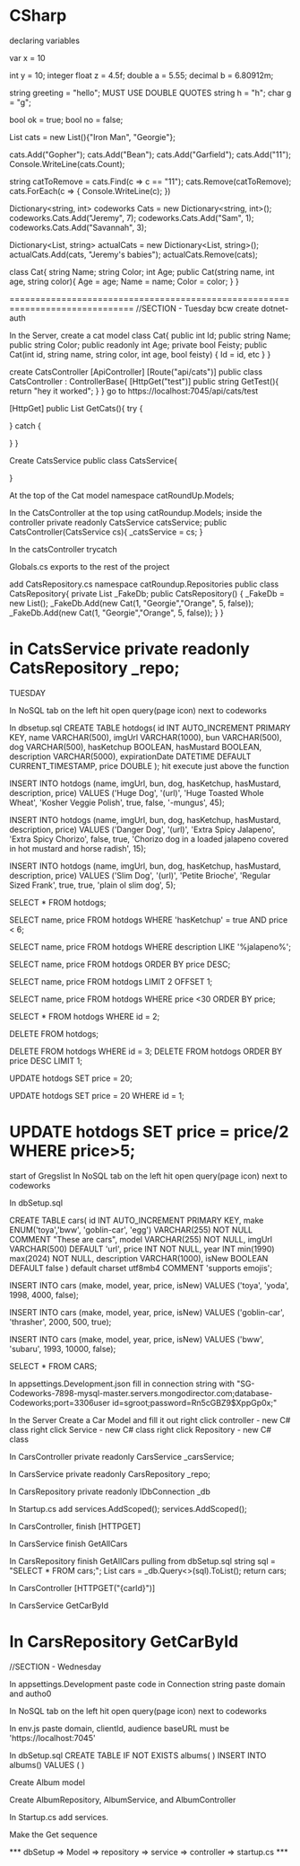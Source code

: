 # CSharp

declaring variables
<!-- variable with no data type declared. dont do this -->
  var x = 10
  <!-- declare everything with data types -->
  int y = 10; integer
  float z = 4.5f; 
  double a = 5.55;
  decimal b = 6.80912m;

  string greeting = "hello"; MUST USE DOUBLE QUOTES
  string h = "h";
  char g = "g";

  bool ok = true;
  bool no = false;

  <!-- Array<int> = new Array[3]{1,2,3}; Not often used -->

  <!-- List is what it is, <int> is what it contains, integers -->
  List<int> cats = new List<string>(){"Iron Man", "Georgie"};
  <!-- adding -->
  cats.Add("Gopher");
  cats.Add("Bean");
  cats.Add("Garfield");
  cats.Add("11");
  Console.WriteLine(cats.Count);
  <!-- removing -->
string catToRemove = cats.Find(c => c == "11");
cats.Remove(catToRemove);
cats.ForEach(c => {
  Console.WriteLine(c);
})
<!-- dictionaries are data types that take in key value pairs -->
<!-- T stands for Type -->
Dictionary<string, int> codeworks Cats = new Dictionary<string, int>();
codeworks.Cats.Add("Jeremy", 7);
codeworks.Cats.Add("Sam", 1);
codeworks.Cats.Add("Savannah", 3);

Dictionary<List<string>, string> actualCats = new Dictionary<List<string>, string>();
actualCats.Add(cats, "Jeremy's babies");
actualCats.Remove(cats);

<!-- Members are created with CAPITAL letters. variables and parameters are lowercase. -->
class Cat{
  string Name;
  string Color;
  int Age;
  public Cat(string name, int age, string color){
    Age = age;
    Name = name;
    Color = color;
  }
}

<!-- List<Cat> catsTheMovie = new List<Cat>(); -->
==============================================================================
//SECTION - Tuesday
bcw create
dotnet-auth

In the Server, create a cat model
  class Cat{
    <!-- public means it can be set by anybody -->
    public int Id;
    public string Name;
    public string Color;
    <!-- anybody can read it, but not change it-->
    public readonly int Age;
    private bool Feisty;
    <!-- ctrl + . on each and add parameter to cat -->
    public Cat(int id, string name, string color, int age, bool feisty)
    {
      Id = id,
      etc
    }
  }


create CatsController
  [ApiController]
  [Route("api/cats")]
  public class CatsController : ControllerBase{
    [HttpGet("test")]
    public string GetTest(){
      return "hey it worked";
      }
  }
go to https://localhost:7045/api/cats/test

[HttpGet]
public List<Cat> GetCats(){
  try
  {
<!-- come back later -->
  
  }
  catch
  {

  }
}

Create CatsService
public class CatsService{
  
}

At the top of the Cat model
  namespace catRoundUp.Models;

In the CatsController at the top
  using catRoundup.Models;
inside the controller
  private readonly CatsService catsService;
  public CatsController(CatsService cs){
    _catsService = cs;
  }

In the catsController trycatch

Globals.cs exports to the rest of the project

add CatsRepository.cs
namespace catRoundup.Repositories
public class CatsRepository{
private List<Cat> _FakeDb;
public CatsRepository()
{
  _FakeDb = new List<Cat>();
  _FakeDb.Add(new Cat(1, "Georgie","Orange", 5, false));
  _FakeDb.Add(new Cat(1, "Georgie","Orange", 5, false));
}
}

in CatsService
private readonly CatsRepository _repo;
===============================================================================
TUESDAY

In NoSQL tab on the left hit open query(page icon) next to codeworks

In dbsetup.sql
  CREATE TABLE hotdogs(
    id INT AUTO_INCREMENT PRIMARY KEY,
    name VARCHAR(500),
    imgUrl VARCHAR(1000),
    bun VARCHAR(500),
    dog VARCHAR(500),
    hasKetchup BOOLEAN,
    hasMustard BOOLEAN,
    description VARCHAR(5000),
    expirationDate DATETIME DEFAULT CURRENT_TIMESTAMP,
    price DOUBLE
  );
hit execute just above the function

INSERT INTO hotdogs
(name, imgUrl, bun, dog, hasKetchup, hasMustard, description, price)
VALUES
('Huge Dog', '(url)', 'Huge Toasted Whole Wheat', 'Kosher Veggie Polish', true, false, '-mungus', 45);

INSERT INTO hotdogs
(name, imgUrl, bun, dog, hasKetchup, hasMustard, description, price)
VALUES
('Danger Dog', '(url)', 'Extra Spicy Jalapeno', 'Extra Spicy Chorizo', false, true, 'Chorizo dog in a loaded jalapeno covered in hot mustard and horse radish', 15);

INSERT INTO hotdogs
(name, imgUrl, bun, dog, hasKetchup, hasMustard, description, price)
VALUES
('Slim Dog', '(url)', 'Petite Brioche', 'Regular Sized Frank', true, true, 'plain ol slim dog', 5);

SELECT * FROM hotdogs;
<!-- * = all data -->
<!-- SELECT name, price, 'hasKetchup' FROM hotdogs; -->
SELECT name, price FROM hotdogs WHERE 'hasKetchup' = true AND price < 6;

SELECT name, price FROM hotdogs WHERE description LIKE '%jalapeno%';

SELECT name, price FROM hotdogs ORDER BY price DESC;

SELECT name, price FROM hotdogs LIMIT 2 OFFSET 1;

SELECT 
  name,
  price
FROM hotdogs
WHERE price <30
ORDER BY price;

SELECT * FROM hotdogs WHERE id = 2;

DELETE FROM hotdogs;
<!-- deletes all hotdogs -->
DELETE FROM hotdogs WHERE id = 3;
DELETE FROM hotdogs ORDER BY price DESC LIMIT 1;

UPDATE hotdogs
SET price = 20;
<!-- Sets the price for all hotdogs to 20 -->

UPDATE hotdogs
SET price = 20
WHERE id = 1;

UPDATE hotdogs
SET price = price/2
WHERE price>5;
=====================================================================================================================================
start of Gregslist
In NoSQL tab on the left hit open query(page icon) next to codeworks

In dbSetup.sql

CREATE TABLE cars(
  id INT AUTO_INCREMENT PRIMARY KEY,
  make ENUM('toya','bww', 'goblin-car', 'egg') VARCHAR(255) NOT NULL COMMENT "These are cars",
  model VARCHAR(255) NOT NULL,
  imgUrl VARCHAR(500) DEFAULT 'url',
  price INT NOT NULL,
  year INT min(1990) max(2024) NOT NULL,
  description VARCHAR(1000),
  isNew BOOLEAN DEFAULT false
) default charset utf8mb4 COMMENT 'supports emojis';

INSERT INTO cars
(make, model, year, price, isNew)
VALUES
('toya', 'yoda', 1998, 4000, false);

INSERT INTO cars
(make, model, year, price, isNew)
VALUES
('goblin-car', 'thrasher', 2000, 500, true);

INSERT INTO cars
(make, model, year, price, isNew)
VALUES
('bww', 'subaru', 1993, 10000, false);

SELECT * FROM CARS;

In appsettings.Development.json
  fill in connection string with "SG-Codeworks-7898-mysql-master.servers.mongodirector.com;database-Codeworks;port=3306user id=sgroot;password=Rn5cGBZ9$XppGp0x;"

In the Server
Create a Car Model and fill it out
right click controller - new C# class
right click Service - new C# class
right click Repository - new C# class

In CarsController 
  private readonly CarsService _carsService;

In CarsService 
  private readonly CarsRepository _repo;

In CarsRepository 
  private readonly IDbConnection _db

In Startup.cs
  add 
  services.AddScoped<CarsRepository>();
  services.AddScoped<CarsService>();

In CarsController,
  finish [HTTPGET]

In CarsService 
  finish GetAllCars

In CarsRepository
  finish GetAllCars pulling from dbSetup.sql
  string sql = "SELECT * FROM cars;";
  List<Car> cars = _db.Query<>(sql).ToList();
  return cars;

In CarsController
  [HTTPGET("{carId}")]

In CarsService
  GetCarById

In CarsRepository
  GetCarById
===============================================================================
//SECTION - Wednesday

In appsettings.Development
  paste code in Connection string
  paste domain and autho0

In NoSQL tab on the left hit open query(page icon) next to codeworks

In env.js 
  paste domain, clientId, audience
  baseURL must be 'https://localhost:7045'
  

In dbSetup.sql
  CREATE TABLE IF NOT EXISTS albums(
  )
  INSERT INTO albums()
    VALUES
    (
    )

Create Album model

Create AlbumRepository, AlbumService, and AlbumController

In Startup.cs add services.

Make the Get sequence

*** dbSetup => Model => repository => service => controller => startup.cs ***

